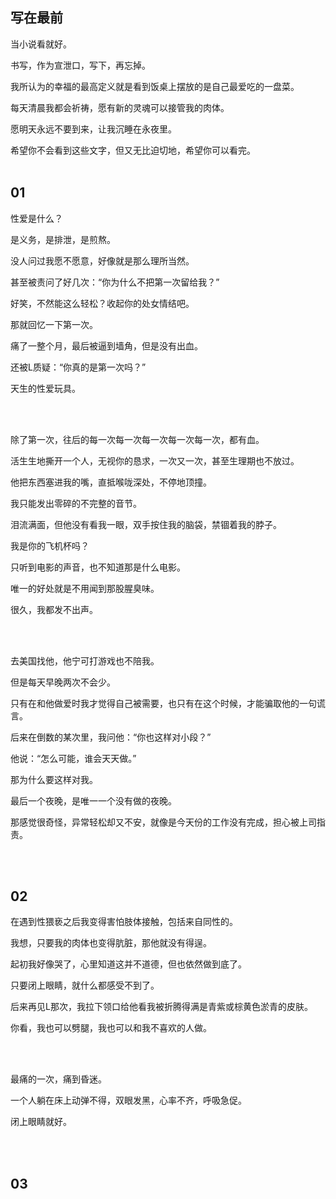 ## 写在最前

当小说看就好。

书写，作为宣泄口，写下，再忘掉。

我所认为的幸福的最高定义就是看到饭桌上摆放的是自己最爱吃的一盘菜。

每天清晨我都会祈祷，愿有新的灵魂可以接管我的肉体。

愿明天永远不要到来，让我沉睡在永夜里。

希望你不会看到这些文字，但又无比迫切地，希望你可以看完。
<br><br>

## 01

性爱是什么？

是义务，是排泄，是煎熬。

没人问过我愿不愿意，好像就是那么理所当然。

甚至被责问了好几次：“你为什么不把第一次留给我？”

好笑，不然能这么轻松？收起你的处女情结吧。

那就回忆一下第一次。

痛了一整个月，最后被逼到墙角，但是没有出血。

还被L质疑：“你真的是第一次吗？”

天生的性爱玩具。

<br><br>

除了第一次，往后的每一次每一次每一次每一次每一次，都有血。

活生生地撕开一个人，无视你的恳求，一次又一次，甚至生理期也不放过。

他把东西塞进我的嘴，直抵喉咙深处，不停地顶撞。

我只能发出零碎的不完整的音节。

泪流满面，但他没有看我一眼，双手按住我的脑袋，禁锢着我的脖子。

我是你的飞机杯吗？

只听到电影的声音，也不知道那是什么电影。

唯一的好处就是不用闻到那股腥臭味。

很久，我都发不出声。

<br><br>

去美国找他，他宁可打游戏也不陪我。

但是每天早晚两次不会少。

只有在和他做爱时我才觉得自己被需要，也只有在这个时候，才能骗取他的一句谎言。

后来在倒数的某次里，我问他：“你也这样对小段？”

他说：“怎么可能，谁会天天做。”

那为什么要这样对我。

最后一个夜晚，是唯一一个没有做的夜晚。

那感觉很奇怪，异常轻松却又不安，就像是今天份的工作没有完成，担心被上司指责。

<br><br>

## 02
在遇到性猥亵之后我变得害怕肢体接触，包括来自同性的。

我想，只要我的肉体也变得肮脏，那他就没有得逞。

起初我好像哭了，心里知道这并不道德，但也依然做到底了。

只要闭上眼睛，就什么都感受不到了。

后来再见L那次，我拉下领口给他看我被折腾得满是青紫或棕黄色淤青的皮肤。

你看，我也可以劈腿，我也可以和我不喜欢的人做。

<br><br>

最痛的一次，痛到昏迷。

一个人躺在床上动弹不得，双眼发黑，心率不齐，呼吸急促。

闭上眼睛就好。

<br><br>

## 03
